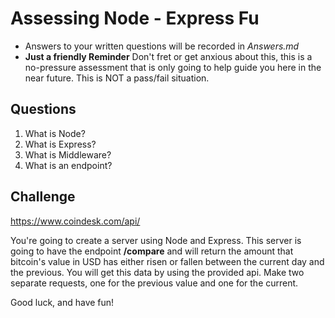 # Assessing Node - Express Fu
* Answers to your written questions will be recorded in *Answers.md* 
* **Just a friendly Reminder** Don't fret or get anxious about this, this is a no-pressure assessment that is only going to help guide you here in the near future. This is NOT a pass/fail situation. 

## Questions
1. What is Node?
2. What is Express?
3. What is Middleware?
4. What is an endpoint?

## Challenge

https://www.coindesk.com/api/

You're going to create a server using Node and Express. This server is going to have the endpoint **/compare** and will return the amount that bitcoin's value in USD has either risen or fallen between the current day and the previous. You will get this data by using the provided api. Make two separate requests, one for the previous value and one for the current.

Good luck, and have fun!
